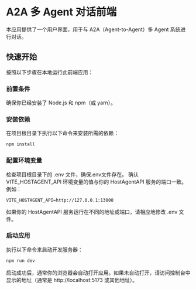 # A2A 多 Agent 对话前端

本应用提供了一个用户界面，用于与 A2A（Agent-to-Agent）多 Agent 系统进行对话。

## 快速开始

按照以下步骤在本地运行此前端应用：

### 前置条件

确保你已经安装了 Node.js 和 npm（或 yarn）。

### 安装依赖

在项目根目录下执行以下命令来安装所需的依赖：

```bash
npm install
```

### 配置环境变量
检查项目根目录下的 .env 文件，确保.env文件存在。
确认 VITE_HOSTAGENT_API 环境变量的值与你的 HostAgentAPI 服务的端口一致。例如：
```
VITE_HOSTAGENT_API=http://127.0.0.1:13000
```
如果你的 HostAgentAPI 服务运行在不同的地址或端口，请相应地修改 .env 文件。

### 启动应用
执行以下命令来启动开发服务器：
```bash
npm run dev
```
启动成功后，通常你的浏览器会自动打开应用。如果未自动打开，请访问控制台中显示的地址（通常是 http://localhost:5173 或其他地址）。